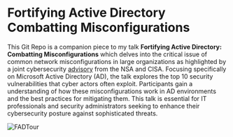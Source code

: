 # Fortifying Active Directory Combatting Misconfigurations

This Git Repo is a companion piece to my talk **Fortifying Active Directory: Combatting Misconfigurations** which delves into the critical issue of common network misconfigurations in large organizations as highlighted by a joint cybersecurity [advisory](https://www.cisa.gov/news-events/cybersecurity-advisories/aa23-278a) from the NSA and CISA. Focusing specifically on Microsoft Active Directory (AD), the talk explores the top 10 security vulnerabilities that cyber actors often exploit. Participants gain a understanding of how these misconfigurations work in AD environments and the best practices for mitigating them. This talk is essential for IT professionals and security administrators seeking to enhance their cybersecurity posture against sophisticated threats.

![FADTour](https://github.com/user-attachments/assets/2b7b814b-ed9e-4f96-9570-0e03fbf80c14)



